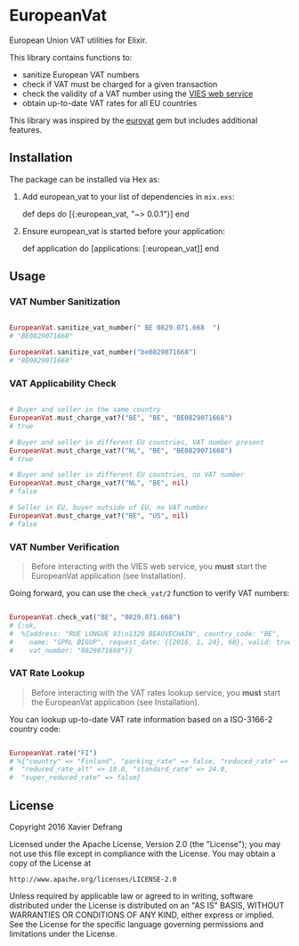 # EuropeanVat

European Union VAT utilities for Elixir.

This library contains functions to:

* sanitize European VAT numbers
* check if VAT must be charged for a given transaction
* check the validity of a VAT number using the [VIES web service](http://ec.europa.eu/taxation_customs/vies/faq.html)
* obtain up-to-date VAT rates for all EU countries

This library was inspired by the [eurovat](https://github.com/phusion/eurovat) gem but includes additional features.

## Installation

The package can be installed via Hex as:

  1. Add european_vat to your list of dependencies in `mix.exs`:

        def deps do
          [{:european_vat, "~> 0.0.1"}]
        end

  2. Ensure european_vat is started before your application:

        def application do
          [applications: [:european_vat]]
        end

## Usage

### VAT Number Sanitization

```Elixir

EuropeanVat.sanitize_vat_number(" BE 0829.071.668  ")
# "BE0829071668"

EuropeanVat.sanitize_vat_number("be0829071668")
# "BE0829071668"

```

### VAT Applicability Check

```Elixir

# Buyer and seller in the same country
EuropeanVat.must_charge_vat?("BE", "BE", "BE0829071668")
# true

# Buyer and seller in different EU countries, VAT number present
EuropeanVat.must_charge_vat?("NL", "BE", "BE0829071668")
# true

# Buyer and seller in different EU countries, no VAT number
EuropeanVat.must_charge_vat?("NL", "BE", nil)
# false

# Seller in EU, buyer outside of EU, no VAT number
EuropeanVat.must_charge_vat?("BE", "US", nil)
# false

```

### VAT Number Verification

> Before interacting with the VIES web service, you **must** start the EuropeanVat application (see Installation).

Going forward, you can use the `check_vat/2` function to verify VAT numbers:

```Elixir

EuropeanVat.check_vat("BE", "0829.071.668")
# {:ok,
#  %{address: "RUE LONGUE 93\n1320 BEAUVECHAIN", country_code: "BE",
#    name: "SPRL BIGUP", request_date: {{2016, 1, 24}, 60}, valid: true,
#    vat_number: "0829071668"}}

```

### VAT Rate Lookup

> Before interacting with the VAT rates lookup service, you **must** start the EuropeanVat application (see Installation).


You can lookup up-to-date VAT rate information based on a ISO-3166-2 country code:

```Elixir

EuropeanVat.rate("FI")
# %{"country" => "Finland", "parking_rate" => false, "reduced_rate" => 14.0,
#  "reduced_rate_alt" => 10.0, "standard_rate" => 24.0,
#  "super_reduced_rate" => false}

```

## License

Copyright 2016 Xavier Defrang

Licensed under the Apache License, Version 2.0 (the "License"); you may not use this file except in compliance with the License. You may obtain a copy of the License at

```
http://www.apache.org/licenses/LICENSE-2.0
```

Unless required by applicable law or agreed to in writing, software distributed under the License is distributed on an "AS IS" BASIS, WITHOUT WARRANTIES OR CONDITIONS OF ANY KIND, either express or implied. See the License for the specific language governing permissions and limitations under the License.
